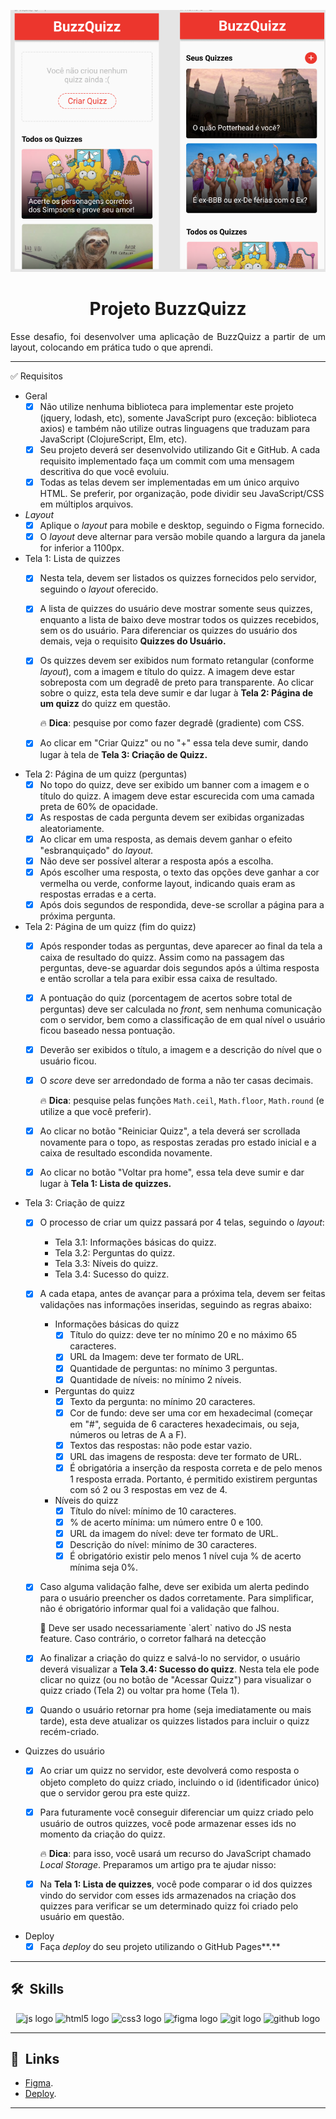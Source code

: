 ![Imagem 1](./layout-projeto.png "Imagem 1")

<h1 align="center">Projeto BuzzQuizz </h1>

<p align="justify">Esse desafio, foi desenvolver uma aplicação de BuzzQuizz a partir de um layout, colocando em prática tudo o que aprendi.</p>
<hr/>
✅ Requisitos

- Geral
    - [x]  Não utilize nenhuma biblioteca para implementar este projeto (jquery, lodash, etc), somente JavaScript puro (exceção: biblioteca axios) e também não utilize outras linguagens que traduzam para JavaScript (ClojureScript, Elm, etc).
    - [x]  Seu projeto deverá ser desenvolvido utilizando Git e GitHub. A cada requisito implementado faça um commit com uma mensagem descritiva do que você evoluiu.
    - [x]  Todas as telas devem ser implementadas em um único arquivo HTML. Se preferir, por organização, pode dividir seu JavaScript/CSS em múltiplos arquivos.
- *Layout*
    - [x]  Aplique o *layout* para mobile e desktop, seguindo o Figma fornecido.
    - [x]  O *layout* deve alternar para versão mobile quando a largura da janela for inferior a 1100px.
- Tela 1: Lista de quizzes
    - [x]  Nesta tela, devem ser listados os quizzes fornecidos pelo servidor, seguindo o *layout* oferecido.
    - [x]  A lista de quizzes do usuário deve mostrar somente seus quizzes, enquanto a lista de baixo deve mostrar todos os quizzes recebidos, sem os do usuário. Para diferenciar os quizzes do usuário dos demais, veja o requisito **Quizzes do Usuário.**
    - [x]  Os quizzes devem ser exibidos num formato retangular (conforme *layout*), com a imagem e título do quizz. A imagem deve estar sobreposta com um degradê de preto para transparente. Ao clicar sobre o quizz, esta tela deve sumir e dar lugar à **Tela 2: Página de um quizz** do quizz em questão.
        
        🔥 **Dica**: pesquise por como fazer degradê (gradiente) com CSS.
        
    - [x]  Ao clicar em "Criar Quizz" ou no "+" essa tela deve sumir, dando lugar à tela de **Tela 3: Criação de Quizz.**
- Tela 2: Página de um quizz (perguntas)
    - [x]  No topo do quizz, deve ser exibido um banner com a imagem e o título do quizz. A imagem deve estar escurecida com uma camada preta de 60% de opacidade.
    - [x]  As respostas de cada pergunta devem ser exibidas organizadas aleatoriamente.
    - [x]  Ao clicar em uma resposta, as demais devem ganhar o efeito "esbranquiçado" do *layout.*
    - [x]  Não deve ser possível alterar a resposta após a escolha.
    - [x]  Após escolher uma resposta, o texto das opções deve ganhar a cor vermelha ou verde, conforme layout, indicando quais eram as respostas erradas e a certa.
    - [x]  Após dois segundos de respondida, deve-se scrollar a página para a próxima pergunta.
- Tela 2: Página de um quizz (fim do quizz)
    - [x]  Após responder todas as perguntas, deve aparecer ao final da tela a caixa de resultado do quizz. Assim como na passagem das perguntas, deve-se aguardar dois segundos após a última resposta e então scrollar a tela para exibir essa caixa de resultado.
    - [x]  A pontuação do quiz (porcentagem de acertos sobre total de perguntas) deve ser calculada no *front*, sem nenhuma comunicação com o servidor, bem como a classificação de em qual nível o usuário ficou baseado nessa pontuação.
    - [x]  Deverão ser exibidos o título, a imagem e a descrição do nível que o usuário ficou.
    - [x]  O *score* deve ser arredondado de forma a não ter casas decimais.
        
        🔥 **Dica**: pesquise pelas funções `Math.ceil`, `Math.floor`, `Math.round` (e utilize a que você preferir).
        
    - [x]  Ao clicar no botão "Reiniciar Quizz", a tela deverá ser scrollada novamente para o topo, as respostas zeradas pro estado inicial e a caixa de resultado escondida novamente.
    - [x]  Ao clicar no botão "Voltar pra home", essa tela deve sumir e dar lugar à **Tela 1: Lista de quizzes.**
- Tela 3: Criação de quizz
    - [x]  O processo de criar um quizz passará por 4 telas, seguindo o *layout*:
        - Tela 3.1: Informações básicas do quizz.
        - Tela 3.2: Perguntas do quizz.
        - Tela 3.3: Níveis do quizz.
        - Tela 3.4: Sucesso do quizz.
    - [x]  A cada etapa, antes de avançar para a próxima tela, devem ser feitas validações nas informações inseridas, seguindo as regras abaixo:
        - Informações básicas do quizz
            - [x]  Título do quizz: deve ter no mínimo 20 e no máximo 65 caracteres.
            - [x]  URL da Imagem: deve ter formato de URL.
            - [x]  Quantidade de perguntas: no mínimo 3 perguntas.
            - [x]  Quantidade de níveis: no mínimo 2 níveis.
        - Perguntas do quizz
            - [x]  Texto da pergunta: no mínimo 20 caracteres.
            - [x]  Cor de fundo: deve ser uma cor em hexadecimal (começar em "#", seguida de 6 caracteres hexadecimais, ou seja, números ou letras de A a F).
            - [x]  Textos das respostas: não pode estar vazio.
            - [x]  URL das imagens de resposta: deve ter formato de URL.
            - [x]  É obrigatória a inserção da resposta correta e de pelo menos 1 resposta errada. Portanto, é permitido existirem perguntas com só 2 ou 3 respostas em vez de 4.
        - Níveis do quizz
            - [x]  Título do nível: mínimo de 10 caracteres.
            - [x]  % de acerto mínima: um número entre 0 e 100.
            - [x]  URL da imagem do nível: deve ter formato de URL.
            - [x]  Descrição do nível: mínimo de 30 caracteres.
            - [x]  É obrigatório existir pelo menos 1 nível cuja % de acerto mínima seja 0%.
    - [x]  Caso alguma validação falhe, deve ser exibida um alerta pedindo para o usuário preencher os dados corretamente. Para simplificar, não é obrigatório informar qual foi a validação que falhou.
        
        <aside>
        🤝 Deve ser usado necessariamente `alert` nativo do JS nesta feature. Caso contrário, o corretor falhará na detecção
        
        </aside>
        
    - [x]  Ao finalizar a criação do quizz e salvá-lo no servidor, o usuário deverá visualizar a **Tela 3.4: Sucesso do quizz**. Nesta tela ele pode clicar no quizz (ou no botão de "Acessar Quizz") para visualizar o quizz criado (Tela 2) ou voltar pra home (Tela 1).
    - [x]  Quando o usuário retornar pra home (seja imediatamente ou mais tarde), esta deve atualizar os quizzes listados para incluir o quizz recém-criado.
- Quizzes do usuário
    - [x]  Ao criar um quizz no servidor, este devolverá como resposta o objeto completo do quizz criado, incluindo o id (identificador único) que o servidor gerou pra este quizz.
    - [x]  Para futuramente você conseguir diferenciar um quizz criado pelo usuário de outros quizzes, você pode armazenar esses ids no momento da criação do quizz.
        
        🔥 **Dica**: para isso, você usará um recurso do JavaScript chamado *Local Storage*. Preparamos um artigo pra te ajudar nisso:
        
    - [x]  Na **Tela 1: Lista de quizzes**, você pode comparar o id dos quizzes vindo do servidor com esses ids armazenados na criação dos quizzes para verificar se um determinado quizz foi criado pelo usuário em questão.
- Deploy
    - [x]  Faça *deploy* do seu projeto utilizando o GitHub Pages**.**
<hr/>

## 🛠 &nbsp;Skills
<div align="center">
  <img src="https://cdn.jsdelivr.net/gh/devicons/devicon/icons/javascript/javascript-original.svg" height="40" width="52" alt="js logo"  />
  <img src="https://cdn.jsdelivr.net/gh/devicons/devicon/icons/html5/html5-original.svg" height="40" width="52" alt="html5 logo"  />
  <img src="https://cdn.jsdelivr.net/gh/devicons/devicon/icons/css3/css3-original.svg" height="40" width="52" alt="css3 logo"  />
  <img src="https://cdn.jsdelivr.net/gh/devicons/devicon/icons/figma/figma-original.svg" height="40" width="52" alt="figma logo"   />        
  <img src="https://cdn.jsdelivr.net/gh/devicons/devicon/icons/git/git-original.svg" height="40" width="52" alt="git logo"  />
  <img src="https://cdn.jsdelivr.net/gh/devicons/devicon/icons/github/github-original.svg" height="40" width="52" alt="github logo" />                                   
</div>
<hr/>

## 🚀 &nbsp;Links

- [Figma](https://www.figma.com/file/nCuPD1re0r4EAwNl7OCNvz/BuzzQuizz---Turma-02?node-id=147%3A424&t=F7OEEpyztKMmHlqi-0).<br/>
- [Deploy](https://curtyraissa.github.io/projeto6-buzzquizz/).<br/>
___

<!-- ## 💬 &nbsp;Contributors
<img align="left" src="https://avatars.githubusercontent.com/curtyraissa?size=100">

Feito por [Raissa Curty](https://github.com/curtyraissa)!

<a href="https://www.linkedin.com/in/raissa-curty/" target="_blank">
    <img style="border-radius:50%;" src="https://raw.githubusercontent.com/maurodesouza/profile-readme-generator/master/src/assets/icons/social/linkedin/default.svg" width="52" height="40" alt="linkedin logo"  />
  </a>&nbsp;

<hr/>
<img align="left" src="https://avatars.githubusercontent.com/curtyraissa?size=100">

Feito por [Raissa Curty](https://github.com/curtyraissa)!

<a href="https://www.linkedin.com/in/raissa-curty/" target="_blank">
    <img style="border-radius:50%;" src="https://raw.githubusercontent.com/maurodesouza/profile-readme-generator/master/src/assets/icons/social/linkedin/default.svg" width="52" height="40" alt="linkedin logo"  />
  </a>&nbsp;
<hr/> -->
